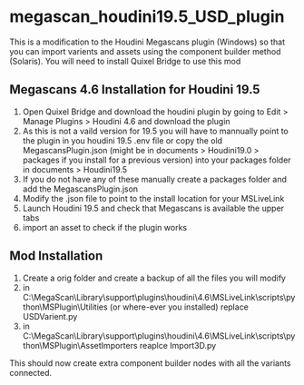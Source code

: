 # megascan_houdini19.5_USD_plugin

This is a modification to the Houdini Megascans plugin (Windows) so that you can import varients and assets using the component builder method (Solaris).
You will need to install Quixel Bridge to use this mod

## Megascans 4.6 Installation for Houdini 19.5 
1. Open Quixel Bridge and download the houdini plugin by going to Edit > Manage Plugins > Houdini 4.6 and download the plugin
2. As this is not a vaild version for 19.5 you will have to mannually point to the plugin in you houdini 19.5 .env file or copy the old MegascansPlugin.json (might be in documents > Houdini19.0 > packages if you install for a previous version) into your packages folder in documents > Houdini19.5
3. If you do not have any of these manually create a packages folder and add the MegascansPlugin.json
4. Modify the .json file to point to the install location for your MSLiveLink
5. Launch Houdini 19.5 and check that Megascans is available the upper tabs
6. import an asset to check if the plugin works

## Mod Installation
1. Create a orig folder and create a backup of all the files you will modify
2. in C:\MegaScan\Library\support\plugins\houdini\4.6\MSLiveLink\scripts\python\MSPlugin\Utilities (or where-ever you installed) replace USDVarient.py
3. in C:\MegaScan\Library\support\plugins\houdini\4.6\MSLiveLink\scripts\python\MSPlugin\AssetImporters reaplce Import3D.py

This should now create extra component builder nodes with all the variants connected.
